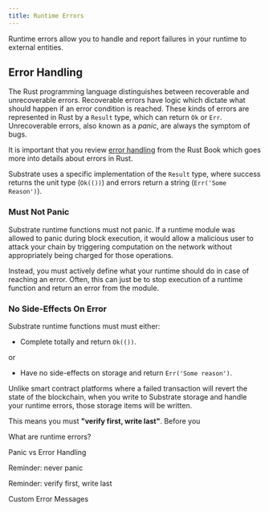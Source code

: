 ```yaml
---
title: Runtime Errors
---
```


Runtime errors allow you to handle and report failures in your runtime to external entities.

## Error Handling

The Rust programming language distinguishes between recoverable and unrecoverable errors. Recoverable errors have logic which dictate what should happen if an error condition is reached. These kinds of errors are represented in Rust by a `Result` type, which can return `Ok` or `Err`. Unrecoverable errors, also known as a _panic_, are always the symptom of bugs.

It is important that you review [error handling](https://doc.rust-lang.org/book/ch09-00-error-handling.html) from the Rust Book which goes more into details about errors in Rust.

Substrate uses a specific implementation of the `Result` type, where success returns the unit type (`Ok(())`) and errors return a string (`Err('Some Reason')`).

### Must Not Panic

Substrate runtime functions must not panic. If a runtime module was allowed to panic during block execution, it would allow a malicious user to attack your chain by triggering computation on the network without appropriately being charged for those operations.

Instead, you must actively define what your runtime should do in case of reaching an error. Often, this can just be to stop execution of a runtime function and return an error from the module.

### No Side-Effects On Error

Substrate runtime functions must must either:

- Complete totally and return `Ok(())`.

or

- Have no side-effects on storage and return `Err('Some reason')`.

Unlike smart contract platforms where a failed transaction will revert the state of the blockchain, when you write to Substrate storage and handle your runtime errors, those storage items will be written.

This means you must **"verify first, write last"**. Before you

What are runtime errors?

Panic vs Error Handling

Reminder: never panic

Reminder: verify first, write last

Custom Error Messages
